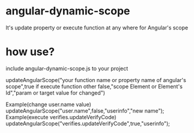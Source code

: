 # angular-dynamic-scope
It's update property or execute function at any where for Angular's scope

# how use?
include angular-dynamic-scope.js to your project

updateAngularScope("your function name or property name of angular's scope",true if execute function other false,"scope Element or Element's Id","param or target value for changed")

Example(change user.name value)
updateAngularScope("user.name",false,"userinfo","new name");
Example(execute verifies.updateVerifyCode)
updateAngularScope("verifies.updateVerifyCode",true,"userinfo");
